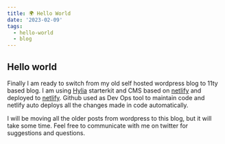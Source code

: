```yaml
---
title: 🌍 Hello World
date: '2023-02-09'
tags:
  - hello-world
  - blog
---
```

## Hello world

Finally I am ready to switch from my old self hosted wordpress blog to 11ty based blog. I am using [Hylia](https://hylia.website/) starterkit and CMS based on [netlify](https://www.netlify.com/) and deployed to [netlify](https://www.netlify.com/). Github used as Dev Ops tool to maintain code and netlify auto deploys all the changes made in code automatically.

I will be moving all the older posts from wordpress to this blog, but it will take some time. Feel free to communicate with me on twitter for suggestions and questions.